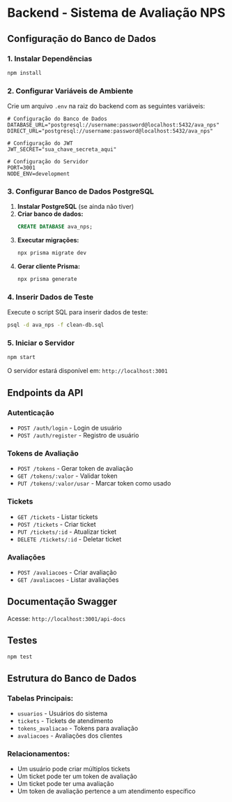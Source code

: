 # Backend - Sistema de Avaliação NPS

## Configuração do Banco de Dados

### 1. Instalar Dependências
```bash
npm install
```

### 2. Configurar Variáveis de Ambiente
Crie um arquivo `.env` na raiz do backend com as seguintes variáveis:

```env
# Configuração do Banco de Dados
DATABASE_URL="postgresql://username:password@localhost:5432/ava_nps"
DIRECT_URL="postgresql://username:password@localhost:5432/ava_nps"

# Configuração do JWT
JWT_SECRET="sua_chave_secreta_aqui"

# Configuração do Servidor
PORT=3001
NODE_ENV=development
```

### 3. Configurar Banco de Dados PostgreSQL

1. **Instalar PostgreSQL** (se ainda não tiver)
2. **Criar banco de dados:**
   ```sql
   CREATE DATABASE ava_nps;
   ```
3. **Executar migrações:**
   ```bash
   npx prisma migrate dev
   ```
4. **Gerar cliente Prisma:**
   ```bash
   npx prisma generate
   ```

### 4. Inserir Dados de Teste

Execute o script SQL para inserir dados de teste:

```bash
psql -d ava_nps -f clean-db.sql
```

### 5. Iniciar o Servidor

```bash
npm start
```

O servidor estará disponível em: `http://localhost:3001`

## Endpoints da API

### Autenticação
- `POST /auth/login` - Login de usuário
- `POST /auth/register` - Registro de usuário

### Tokens de Avaliação
- `POST /tokens` - Gerar token de avaliação
- `GET /tokens/:valor` - Validar token
- `PUT /tokens/:valor/usar` - Marcar token como usado

### Tickets
- `GET /tickets` - Listar tickets
- `POST /tickets` - Criar ticket
- `PUT /tickets/:id` - Atualizar ticket
- `DELETE /tickets/:id` - Deletar ticket

### Avaliações
- `POST /avaliacoes` - Criar avaliação
- `GET /avaliacoes` - Listar avaliações

## Documentação Swagger

Acesse: `http://localhost:3001/api-docs`

## Testes

```bash
npm test
```

## Estrutura do Banco de Dados

### Tabelas Principais:
- `usuarios` - Usuários do sistema
- `tickets` - Tickets de atendimento
- `tokens_avaliacao` - Tokens para avaliação
- `avaliacoes` - Avaliações dos clientes

### Relacionamentos:
- Um usuário pode criar múltiplos tickets
- Um ticket pode ter um token de avaliação
- Um ticket pode ter uma avaliação
- Um token de avaliação pertence a um atendimento específico 